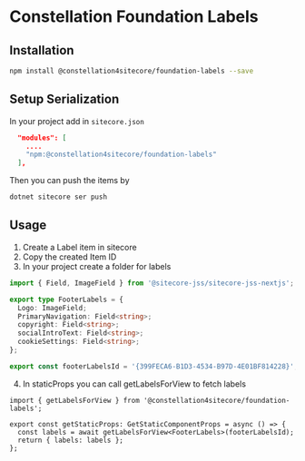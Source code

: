 # Constellation Foundation Labels

## Installation

```bash
npm install @constellation4sitecore/foundation-labels --save
```

## Setup Serialization

In your project add in `sitecore.json`

```json
  "modules": [
    ....
    "npm:@constellation4sitecore/foundation-labels"
  ],
```

Then you can push the items by

```bash
dotnet sitecore ser push
```

## Usage

1. Create a Label item in sitecore
2. Copy the created Item ID
3. In your project create a folder for labels

```ts
import { Field, ImageField } from '@sitecore-jss/sitecore-jss-nextjs';

export type FooterLabels = {
  Logo: ImageField;
  PrimaryNavigation: Field<string>;
  copyright: Field<string>;
  socialIntroText: Field<string>;
  cookieSettings: Field<string>;
};

export const footerLabelsId = '{399FECA6-B1D3-4534-B97D-4E01BF814228}';
```

4. In staticProps you can call getLabelsForView to fetch labels

```tsx
import { getLabelsForView } from '@constellation4sitecore/foundation-labels';

export const getStaticProps: GetStaticComponentProps = async () => {
  const labels = await getLabelsForView<FooterLabels>(footerLabelsId);
  return { labels: labels };
};
```
